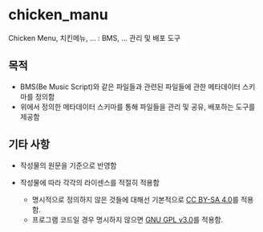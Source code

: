 # chicken_manu

Chicken Menu, 치킨메뉴, ... : BMS, ... 관리 및 배포 도구

## 목적

- BMS(Be Music Script)와 같은 파일들과 관련된 파일들에 관한 메타데이터 스키마를 정의함
- 위에서 정의한 메타데이터 스키마를 통해 파일들을 관리 및 공유, 배포하는 도구를 제공함

## 기타 사항

- 작성물의 원문을 기준으로 반영함

- 작성물에 따라 각각의 라이센스를 적절히 적용함
  - 명시적으로 정의하지 않은 것들에 대해선 기본적으로 [CC BY-SA 4.0]를 적용함.
  - 프로그램 코드일 경우 명시하지 않으면 [GNU GPL v3.0]를 적용함.

[GNU GPL v3.0]: https://www.gnu.org/licenses/gpl-3.0.html
[CC BY-SA 4.0]: https://creativecommons.org/licenses/by-sa/4.0/

